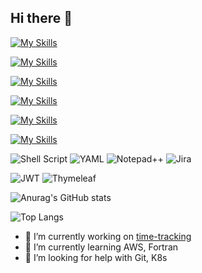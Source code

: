 ## Hi there 👋

[![My Skills](https://skillicons.dev/icons?i=windows,linux,ubuntu,bash,powershell&theme=dark)](https://skillicons.dev)

[![My Skills](https://skillicons.dev/icons?i=java,spring,maven,hibernate,fortran&theme=dark)](https://skillicons.dev)

[![My Skills](https://skillicons.dev/icons?i=kubernetes,docker,aws,gcp,github&theme=dark)](https://skillicons.dev)

[![My Skills](https://skillicons.dev/icons?i=js,html,css,react,npm,vite,redux&theme=dark)](https://skillicons.dev)

[![My Skills](https://skillicons.dev/icons?i=mysql,postgres,mongodb,firebase,&theme=dark)](https://skillicons.dev)

[![My Skills](https://skillicons.dev/icons?i=idea,vscode,postman,md,notion,arduino,discord&theme=dark)](https://skillicons.dev)

![Shell Script](https://img.shields.io/badge/shell_script-%23121011.svg?style=for-the-badge&logo=gnu-bash&logoColor=white)
![YAML](https://img.shields.io/badge/yaml-%23ffffff.svg?style=for-the-badge&logo=yaml&logoColor=151515)
![Notepad++](https://img.shields.io/badge/Notepad++-90E59A.svg?style=for-the-badge&logo=notepad%2b%2b&logoColor=black)
![Jira](https://img.shields.io/badge/jira-%230A0FFF.svg?style=for-the-badge&logo=jira&logoColor=white)

![JWT](https://img.shields.io/badge/JWT-black?style=for-the-badge&logo=JSON%20web%20tokens)
![Thymeleaf](https://img.shields.io/badge/Thymeleaf-%23005C0F.svg?style=for-the-badge&logo=Thymeleaf&logoColor=white)

![Anurag's GitHub stats](https://github-readme-stats.vercel.app/api?username=ikar-zindo&show_icons=true&theme=tokyonight)

![Top Langs](https://github-readme-stats.vercel.app/api/top-langs/?username=ikar-zindo&layout=compact)

- 🔭 I’m currently working on [time-tracking](https://github.com/ikar-zindo/time-tracking)
- 🌱 I’m currently learning AWS, Fortran
- 🤔 I’m looking for help with Git, K8s

<!--
**ikar-zindo/ikar-zindo** is a ✨ _special_ ✨ repository because its `README.md` (this file) appears on your GitHub profile.

Here are some ideas to get you started:

- 🔭 I’m currently working on ...
- 🌱 I’m currently learning ...
- 👯 I’m looking to collaborate on ...
- 🤔 I’m looking for help with ...
- 💬 Ask me about ...
- 📫 How to reach me: ...
- 😄 Pronouns: ...
- ⚡ Fun fact: ...
-->
